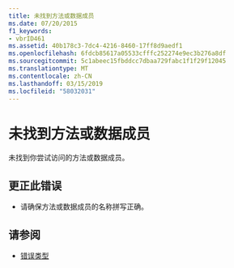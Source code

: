 ```yaml
---
title: 未找到方法或数据成员
ms.date: 07/20/2015
f1_keywords:
- vbrID461
ms.assetid: 40b178c3-7dc4-4216-8460-17ff8d9aedf1
ms.openlocfilehash: 6fdcb85617a05533cfffc252274e9ec3b276a8df
ms.sourcegitcommit: 5c1abeec15fbddcc7dbaa729fabc1f1f29f12045
ms.translationtype: MT
ms.contentlocale: zh-CN
ms.lasthandoff: 03/15/2019
ms.locfileid: "58032031"
---
```

# <a name="method-or-data-member-not-found"></a>未找到方法或数据成员
未找到你尝试访问的方法或数据成员。  
  
## <a name="to-correct-this-error"></a>更正此错误  
  
-   请确保方法或数据成员的名称拼写正确。  
  
## <a name="see-also"></a>请参阅

- [错误类型](../../visual-basic/programming-guide/language-features/error-types.md)
